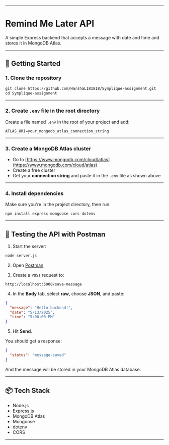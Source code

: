 
---


# Remind Me Later API

A simple Express backend that accepts a message with date and time and stores it in MongoDB Atlas.

---

## 🚀 Getting Started

### 1. Clone the repository
````markdown
git clone https://github.com/HarshaL181818/Symplique-assignment.git
cd Symplique-assignment
````
---

### 2. Create `.env` file in the root directory

Create a file named `.env` in the root of your project and add:

```
ATLAS_URI=your_mongodb_atlas_connection_string
```

---

### 3. Create a MongoDB Atlas cluster

* Go to [https://www.mongodb.com/cloud/atlas](https://www.mongodb.com/cloud/atlas)
* Create a free cluster
* Get your **connection string** and paste it in the `.env` file as shown above

---

### 4. Install dependencies

Make sure you're in the project directory, then run:

```bash
npm install express mongoose cors dotenv
```

---

## 🧪 Testing the API with Postman

1. Start the server:

```bash
node server.js
```

2. Open [Postman](https://www.postman.com/)

3. Create a `POST` request to:

```
http://localhost:5000/save-message
```

4. In the **Body** tab, select **raw**, choose **JSON**, and paste:

```json
{
  "message": "Hello backend!",
  "date": "5/13/2025",
  "time": "5:00:00 PM"
}
```

5. Hit **Send**.

You should get a response:

```json
{
  "status": "message-saved"
}
```

And the message will be stored in your MongoDB Atlas database.

---

## 📦 Tech Stack

* Node.js
* Express.js
* MongoDB Atlas
* Mongoose
* dotenv
* CORS

---

